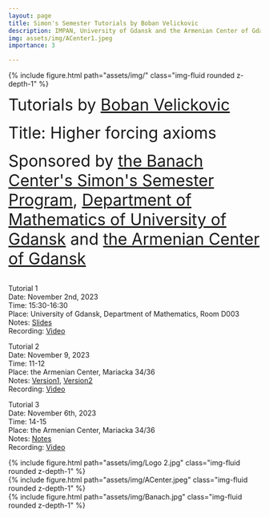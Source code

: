 ```yaml
---
layout: page
title: Simon's Semester Tutorials by Boban Velickovic
description: IMPAN, University of Gdansk and the Armenian Center of Gdansk
img: assets/img/ACenter1.jpeg
importance: 3

---
```

{% include figure.html path="assets/img/"  class="img-fluid rounded z-depth-1" %}

<font size="+3"> Tutorials by <a href="https://webusers.imj-prg.fr/~boban.velickovic/">Boban Velickovic</a></font> <br><br>
<font size="+3"> Title: Higher forcing axioms</font> <br><br>
<font size="+3"> Sponsored by <a href="https://www.impan.pl/en/activities/banach-center">the Banach Center's Simon's Semester Program</a>, <a href="https://en.mfi.ug.edu.pl/">Department of Mathematics of University of Gdansk</a> and <a href="https://www.facebook.com/people/Zwi%C4%85zek-Ormia%C5%84ski-w-Gda%C5%84sku/100064669963190/?refid=13">the Armenian Center of Gdansk</a></font> <br><br>


Tutorial 1<br>
Date: November 2nd, 2023<br>
Time: 15:30-16:30<br>
Place: University of Gdansk, Department of Mathematics, Room D003<br>
Notes:  <a href="https://grigorsarg.github.io/assets/pdf/BobanSlides.pdf">Slides</a> <br>
Recording: <a href="https://www.youtube.com/watch?v=kzEJghmFTyg&list=PLto-hJZvxwyZcarpl7mSOlJoVk2KIoNuK&index=4">Video</a><br>

Tutorial 2<br>
Date: November 9, 2023<br>
Time: 11-12<br>
Place: the Armenian Center, Mariacka 34/36<br>
Notes:  <a href="https://grigorsarg.github.io/assets/pdf/boban1.pdf">Version1</a>,  <a href="https://grigorsarg.github.io/assets/pdf/boban2(1).pdf">Version2</a> <br>
Recording: <a href="https://www.youtube.com/watch?v=tdPKyEYPYy0&list=PLto-hJZvxwyZcarpl7mSOlJoVk2KIoNuK&index=8">Video</a><br>

Tutorial 3<br>
Date: November 6th, 2023<br>
Time: 14-15<br>
Place: the Armenian Center, Mariacka 34/36<br>
Notes:  <a href="https://grigorsarg.github.io/assets/pdf/boban3.pdf">Notes</a><br>
Recording:  <a href="https://www.youtube.com/watch?v=wGgUbfQ20ks&list=PLto-hJZvxwyZcarpl7mSOlJoVk2KIoNuK&index=9">Video</a><br>


<div class="row">
     <div class="col-sm mt-2 mt-md-0">
        {% include figure.html path="assets/img/Logo 2.jpg" class="img-fluid rounded z-depth-1" %}
    </div>
     <div class="col-sm mt-3 mt-md-0">
        {% include figure.html path="assets/img/ACenter.jpeg" class="img-fluid rounded z-depth-1" %}
    </div>
    <div class="col-sm mt-2 mt-md-0">
        {% include figure.html path="assets/img/Banach.jpg" class="img-fluid rounded z-depth-1" %}
    </div>
</div>
